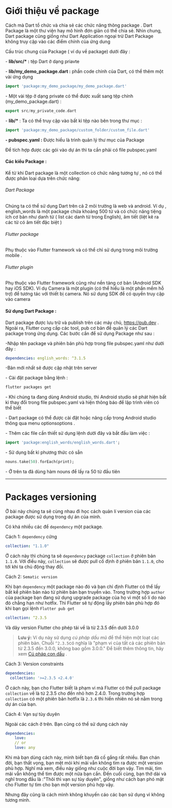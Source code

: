 # Giới thiệu về package

Cách mà Dart tổ chức và chia sẻ các chức năng thông package . Dart Package là một thư viện hay mô hình đơn giản có thể chia sẻ. Nhìn chung, Dart package cũng giống như Dart Application ngoại trừ Dart Package không truy cập vào các điểm chính cùa ứng dung

Cấu trúc chung của Package ( ví dụ về package) dưới đây :

 \- **lib/src/\* :** tệp Dart ở dạng priavte 

 \- **lib/my_demo_package.dart :** phần code chính của Dart, có thể thêm một vài ứng dụng 

```dart
import 'package:my_demo_package/my_demo_package.dart'
```

 \- Một vài tệp ở dạng private có thể được xuất sang tệp chính (my_demo_package.dart) :

```dart
export src/my_private_code.dart
```

 \- **lib/\*** : Ta có thể truy cập vào bất kì tệp nào bên trong thư mục :

```dart
import 'package:my_demo_package/custom_folder/custom_file.dart'
```

 **- pubspec.yaml :** Được hiểu là trình quản lý thư mục của Package 

 Để tích hợp được các gói vào dự án thì ta cần phải có file pubspec.yaml 

#### Các kiểu Package :

Kể từ khi Dart package là một collection có chức năng tương tự , nó có thể được phân loại dựa trên chức năng:

###### Dart Package

Chúng ta có thể sử dụng Dart trên cả 2 môi trường là web và android. Ví dụ , english_words là một package chứa khoảng 500 từ và có chức năng tiệng ích cơ bản như danh từ ( list các danh từ trong English), âm tiết (liệt kê ra các từ có âm tiết đặc biệt )

###### Flutter package

Phụ thuộc vào Flutter framework và có thể chỉ sử dụng trong môi trường mobile . 

###### Flutter plugin

Phụ thuộc vào Flutter framework cũng như nền tảng cơ bản (Android SDK hay iOS SDK). Ví dụ Camera là một plugin (có thể hiểu là một phần mềm hỗ trợ) để tương tác với thiết bị camera. Nó sử dụng SDK để có quyền truy cập vào camera 

#### Sử dụng Dart Package :

Dart package được lưu trữ và publish trên các máy chủ, https://pub.dev . Ngoài ra, Flutter cung cấp các tool, pub cơ bản để quản lý các Dart package trong ứng dụng. Các bước cần để sử dụng Package như sau :

-Nhập tên package và phiên bản phù hợp trong file pubspec.yaml như dưới đây :

```yaml
dependencies: english_words: ^3.1.5
```

-Bản mới nhất sẽ được cập nhật trên server

\- Cài đặt package bằng lệnh :

```bash
flutter packages get
```

\- Khi chúng ta đang dùng Android studio, thì Android studio sẽ phát hiện bất kì thay đổi trong file pubspec.yaml và hiện thông báo để lập trình viên có thể biết

\- Dart package có thể được cài đặt hoặc nâng cấp trong Android studio thông qua menu optionsoptions .

\- Thêm các file cần thiết sử dụng lệnh dưới đây và bắt đầu làm việc :

```dart
import 'package:english_words/english_words.dart';
```

\- Sử dụng bất kì phương thức có sẵn

```dart
nouns.take(50).forEach(print);
```

\- Ở trên ta đã dùng hàm nouns để lấy ra 50 từ đầu tiên



---



# Packages versioning

Ở bài này chúng ta sẽ cùng nhau đi học cách quản lí version của các package được sử dụng trong dự án của mình.

Có khá nhiều các để `dependency` một package.

Cách 1: `dependency` cứng

```yaml
collection: "1.1.0"
```

Ở cách này thì chúng ta sẽ `dependency` package `collection` ở phiên bản `1.1.0`. Với điều này, `collection` sẽ được pull cố định ở phiên bản `1.1.0`, cho tới khi ta chủ động thay đổi.

Cách 2: `Sematic version`

Khi bạn `dependency` một package nào đó và bạn chỉ định Flutter có thể lấy bất kể phiên bản nào từ phiên bản bạn truyền vào. Trong trường hợp `author` của package bạn đang sử dụng upgrade package của họ vì một số lí do nào đó chẳng hạn như hotfix. Thì Flutter sẽ tự động lấy phiên bản phù hợp đó khi bạn gọi lệnh `Flutter pub get`

```yaml
collection: ^2.3.5	
```

Và dãy version Flutter cho phép tải về là từ 2.3.5 đến dưới 3.0.0

> **Lưu ý:** Ví dụ này sử dụng *cú pháp dấu mũ* để thể hiện một loạt các phiên bản. Chuỗi `^2.3.5`có nghĩa là "phạm vi của tất cả các phiên bản từ 2.3.5 đến 3.0.0, không bao gồm 3.0.0." Để biết thêm thông tin, hãy xem [Cú pháp con dấu](https://dart-dev.translate.goog/tools/pub/dependencies?_x_tr_sl=en&_x_tr_tl=vi&_x_tr_hl=vi&_x_tr_pto=wapp#caret-syntax) .

Cách 3: Version constraints

```yaml
dependencies:
  collection: '>=2.3.5 <2.4.0'
```

Ở cách này, bạn cho Flutter biết là phạm vi mà Flutter có thể pull package `collection` về là từ 2.3.5 cho đến nhỏ hơn 2.4.0. Trong trường hợp `collection` có một phiên bản hotfix là `2.3.6` thì hiển nhiên nó sẽ nằm trong dự án của bạn.

Cách 4: Vạn sự tùy duyên

Ngoài các cách ở trên. Bạn cũng có thể sử dụng cách này

```yaml
dependencies:
	love:
	// or
	love: any
```

Khi mà bạn dùng cách này, mình biết bạn đã cố gắng rất nhiều. Bạn chán đời, bạn thất vọng, bạn mệt mỏi khi mãi vẫn không tìm ra được một version phù hợp. Nghĩ mà xem, điều này giống như cuộc đời bạn vậy. Tìm mãi, tìm mãi vẫn không thể tìm được một nửa bạn cần. Đến cuối cùng, bạn thở dài và nghĩ trong đầu là :"Thôi thì vạn sự tùy duyên", giống như cách bạn phó mặt cho Flutter tự tìm cho bạn một version phù hợp vậy.

Nhưng đây cũng là cách mình không khuyến cáo các bạn sử dụng vì không tương minh.